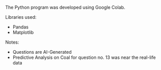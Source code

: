 The Python program was developed using Google Colab.

Libraries used:
- Pandas
- Matplotlib

Notes:
- Questions are AI-Generated
- Predictive Analysis on Coal for question no. 13 was near the real-life data
